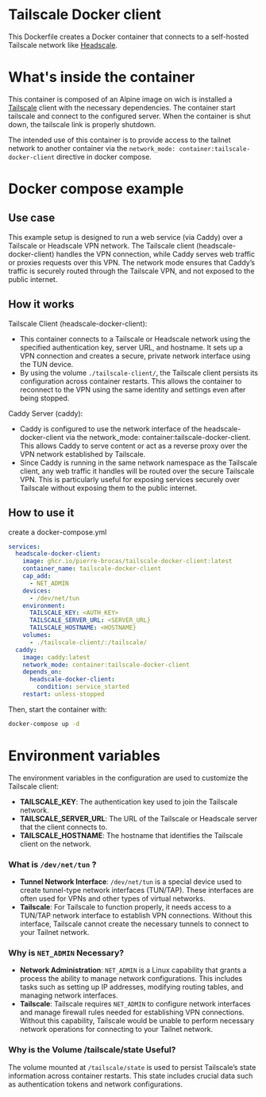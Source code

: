 # Tailscale Docker client

This Dockerfile creates a Docker container that connects to a self-hosted Tailscale network like [Headscale](https://github.com/juanfont/headscale).

# What's inside the container

This container is composed of an Alpine image on wich is installed a [Tailscale](https://tailscale.com) client with the necessary dependencies.
The container start tailscale and connect to the configured server.
When the container is shut down, the tailscale link is properly shutdown.

The intended use of this container is to provide access to the tailnet network to another container via the ``network_mode: container:tailscale-docker-client`` directive in docker compose.

# Docker compose example

## Use case

This example setup is designed to run a web service (via Caddy) over a Tailscale or Headscale VPN network. The Tailscale client (headscale-docker-client) handles the VPN connection, while Caddy serves web traffic or proxies requests over this VPN. The network mode ensures that Caddy’s traffic is securely routed through the Tailscale VPN, and not exposed to the public internet.

## How it works

Tailscale Client (headscale-docker-client):

* This container connects to a Tailscale or Headscale network using the specified authentication key, server URL, and hostname. It sets up a VPN connection and creates a secure, private network interface using the TUN device.
* By using the volume ``./tailscale-client/``, the Tailscale client persists its configuration across container restarts. This allows the container to reconnect to the VPN using the same identity and settings even after being stopped.

Caddy Server (caddy):

* Caddy is configured to use the network interface of the headscale-docker-client via the network_mode: container:tailscale-docker-client. This allows Caddy to serve content or act as a reverse proxy over the VPN network established by Tailscale.
* Since Caddy is running in the same network namespace as the Tailscale client, any web traffic it handles will be routed over the secure Tailscale VPN. This is particularly useful for exposing services securely over Tailscale without exposing them to the public internet.

## How to use it

create a docker-compose.yml

```yml
services:
  headscale-docker-client:
    image: ghcr.io/pierre-brocas/tailscale-docker-client:latest
    container_name: tailscale-docker-client
    cap_add:
      - NET_ADMIN
    devices:
      - /dev/net/tun
    environment:
      TAILSCALE_KEY: <AUTH_KEY>
      TAILSCALE_SERVER_URL: <SERVER_URL}
      TAILSCALE_HOSTNAME: <HOSTNAME}   
    volumes:
      - ./tailscale-client/:/tailscale/
  caddy:
    image: caddy:latest
    network_mode: container:tailscale-docker-client
    depends_on:
      headscale-docker-client:
        condition: service_started
    restart: unless-stopped
```

Then, start the container with:

```bash
docker-compose up -d
```

# Environment variables

The environment variables in the configuration are used to customize the Tailscale client:

* **TAILSCALE_KEY**: The authentication key used to join the Tailscale network.
* **TAILSCALE_SERVER_URL**: The URL of the Tailscale or Headscale server that the client connects to.
* **TAILSCALE_HOSTNAME**: The hostname that identifies the Tailscale client on the network.

### What is `/dev/net/tun` ?

- **Tunnel Network Interface**: `/dev/net/tun` is a special device used to create tunnel-type network interfaces (TUN/TAP). These interfaces are often used for VPNs and other types of virtual networks.
- **Tailscale**: For Tailscale to function properly, it needs access to a TUN/TAP network interface to establish VPN connections. Without this interface, Tailscale cannot create the necessary tunnels to connect to your Tailnet network.

### Why is `NET_ADMIN` Necessary?

- **Network Administration**: `NET_ADMIN` is a Linux capability that grants a process the ability to manage network configurations. This includes tasks such as setting up IP addresses, modifying routing tables, and managing network interfaces.
- **Tailscale**: Tailscale requires `NET_ADMIN` to configure network interfaces and manage firewall rules needed for establishing VPN connections. Without this capability, Tailscale would be unable to perform necessary network operations for connecting to your Tailnet network.

### Why is the Volume **/tailscale/state** Useful?

The volume mounted at ``/tailscale/state`` is used to persist Tailscale’s state information across container restarts. This state includes crucial data such as authentication tokens and network configurations.
